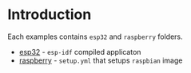 # Introduction

Each examples contains `esp32` and `raspberry` folders.
- [esp32](./esp32) - `esp-idf` compiled applicaton
- [raspberry](./raspberry) - `setup.yml` that setups `raspbian` image